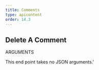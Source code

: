 ```yaml
---
title: Comments
type: apicontent
order: 14.3
---
```


## Delete A Comment
ARGUMENTS

This end point takes no JSON arguments.'